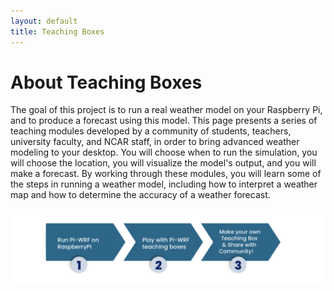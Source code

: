 ```yaml
---
layout: default
title: Teaching Boxes
---
```


# About Teaching Boxes
The goal of this project is to run a real weather model on your Raspberry 
Pi, and to produce a forecast using this model. This page presents a 
series of 
teaching 
modules developed by a community of students, teachers, university 
faculty, 
and NCAR staff, in order to bring advanced weather modeling to your 
desktop. You 
will choose when to run the simulation, you will choose the location, you 
will visualize the model's output, and you will make a forecast. By 
working through these modules, you will learn some of the steps in running 
a weather model, including how to interpret a weather map and how to 
determine the accuracy of a weather forecast.

![Run, Learn, Create](https://raw.githubusercontent.com/NCAR/piwrf-teachingbox/gh-pages/pages/TeachingBox_slide1.png "Run, Play, Create")
